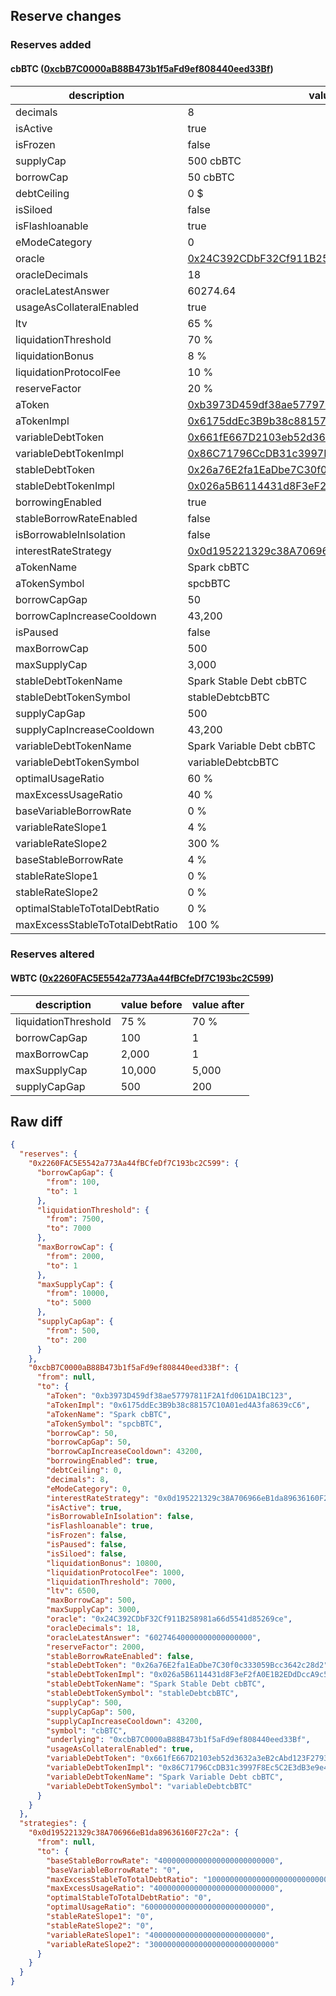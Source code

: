 ## Reserve changes

### Reserves added

#### cbBTC ([0xcbB7C0000aB88B473b1f5aFd9ef808440eed33Bf](https://etherscan.io/address/0xcbB7C0000aB88B473b1f5aFd9ef808440eed33Bf))

| description | value |
| --- | --- |
| decimals | 8 |
| isActive | true |
| isFrozen | false |
| supplyCap | 500 cbBTC |
| borrowCap | 50 cbBTC |
| debtCeiling | 0 $ |
| isSiloed | false |
| isFlashloanable | true |
| eModeCategory | 0 |
| oracle | [0x24C392CDbF32Cf911B258981a66d5541d85269ce](https://etherscan.io/address/0x24C392CDbF32Cf911B258981a66d5541d85269ce) |
| oracleDecimals | 18 |
| oracleLatestAnswer | 60274.64 |
| usageAsCollateralEnabled | true |
| ltv | 65 % |
| liquidationThreshold | 70 % |
| liquidationBonus | 8 % |
| liquidationProtocolFee | 10 % |
| reserveFactor | 20 % |
| aToken | [0xb3973D459df38ae57797811F2A1fd061DA1BC123](https://etherscan.io/address/0xb3973D459df38ae57797811F2A1fd061DA1BC123) |
| aTokenImpl | [0x6175ddEc3B9b38c88157C10A01ed4A3fa8639cC6](https://etherscan.io/address/0x6175ddEc3B9b38c88157C10A01ed4A3fa8639cC6) |
| variableDebtToken | [0x661fE667D2103eb52d3632a3eB2cAbd123F27938](https://etherscan.io/address/0x661fE667D2103eb52d3632a3eB2cAbd123F27938) |
| variableDebtTokenImpl | [0x86C71796CcDB31c3997F8Ec5C2E3dB3e9e40b985](https://etherscan.io/address/0x86C71796CcDB31c3997F8Ec5C2E3dB3e9e40b985) |
| stableDebtToken | [0x26a76E2fa1EaDbe7C30f0c333059Bcc3642c28d2](https://etherscan.io/address/0x26a76E2fa1EaDbe7C30f0c333059Bcc3642c28d2) |
| stableDebtTokenImpl | [0x026a5B6114431d8F3eF2fA0E1B2EDdDccA9c540E](https://etherscan.io/address/0x026a5B6114431d8F3eF2fA0E1B2EDdDccA9c540E) |
| borrowingEnabled | true |
| stableBorrowRateEnabled | false |
| isBorrowableInIsolation | false |
| interestRateStrategy | [0x0d195221329c38A706966eB1da89636160F27c2a](https://etherscan.io/address/0x0d195221329c38A706966eB1da89636160F27c2a) |
| aTokenName | Spark cbBTC |
| aTokenSymbol | spcbBTC |
| borrowCapGap | 50 |
| borrowCapIncreaseCooldown | 43,200 |
| isPaused | false |
| maxBorrowCap | 500 |
| maxSupplyCap | 3,000 |
| stableDebtTokenName | Spark Stable Debt cbBTC |
| stableDebtTokenSymbol | stableDebtcbBTC |
| supplyCapGap | 500 |
| supplyCapIncreaseCooldown | 43,200 |
| variableDebtTokenName | Spark Variable Debt cbBTC |
| variableDebtTokenSymbol | variableDebtcbBTC |
| optimalUsageRatio | 60 % |
| maxExcessUsageRatio | 40 % |
| baseVariableBorrowRate | 0 % |
| variableRateSlope1 | 4 % |
| variableRateSlope2 | 300 % |
| baseStableBorrowRate | 4 % |
| stableRateSlope1 | 0 % |
| stableRateSlope2 | 0 % |
| optimalStableToTotalDebtRatio | 0 % |
| maxExcessStableToTotalDebtRatio | 100 % |


### Reserves altered

#### WBTC ([0x2260FAC5E5542a773Aa44fBCfeDf7C193bc2C599](https://etherscan.io/address/0x2260FAC5E5542a773Aa44fBCfeDf7C193bc2C599))

| description | value before | value after |
| --- | --- | --- |
| liquidationThreshold | 75 % | 70 % |
| borrowCapGap | 100 | 1 |
| maxBorrowCap | 2,000 | 1 |
| maxSupplyCap | 10,000 | 5,000 |
| supplyCapGap | 500 | 200 |


## Raw diff

```json
{
  "reserves": {
    "0x2260FAC5E5542a773Aa44fBCfeDf7C193bc2C599": {
      "borrowCapGap": {
        "from": 100,
        "to": 1
      },
      "liquidationThreshold": {
        "from": 7500,
        "to": 7000
      },
      "maxBorrowCap": {
        "from": 2000,
        "to": 1
      },
      "maxSupplyCap": {
        "from": 10000,
        "to": 5000
      },
      "supplyCapGap": {
        "from": 500,
        "to": 200
      }
    },
    "0xcbB7C0000aB88B473b1f5aFd9ef808440eed33Bf": {
      "from": null,
      "to": {
        "aToken": "0xb3973D459df38ae57797811F2A1fd061DA1BC123",
        "aTokenImpl": "0x6175ddEc3B9b38c88157C10A01ed4A3fa8639cC6",
        "aTokenName": "Spark cbBTC",
        "aTokenSymbol": "spcbBTC",
        "borrowCap": 50,
        "borrowCapGap": 50,
        "borrowCapIncreaseCooldown": 43200,
        "borrowingEnabled": true,
        "debtCeiling": 0,
        "decimals": 8,
        "eModeCategory": 0,
        "interestRateStrategy": "0x0d195221329c38A706966eB1da89636160F27c2a",
        "isActive": true,
        "isBorrowableInIsolation": false,
        "isFlashloanable": true,
        "isFrozen": false,
        "isPaused": false,
        "isSiloed": false,
        "liquidationBonus": 10800,
        "liquidationProtocolFee": 1000,
        "liquidationThreshold": 7000,
        "ltv": 6500,
        "maxBorrowCap": 500,
        "maxSupplyCap": 3000,
        "oracle": "0x24C392CDbF32Cf911B258981a66d5541d85269ce",
        "oracleDecimals": 18,
        "oracleLatestAnswer": "60274640000000000000000",
        "reserveFactor": 2000,
        "stableBorrowRateEnabled": false,
        "stableDebtToken": "0x26a76E2fa1EaDbe7C30f0c333059Bcc3642c28d2",
        "stableDebtTokenImpl": "0x026a5B6114431d8F3eF2fA0E1B2EDdDccA9c540E",
        "stableDebtTokenName": "Spark Stable Debt cbBTC",
        "stableDebtTokenSymbol": "stableDebtcbBTC",
        "supplyCap": 500,
        "supplyCapGap": 500,
        "supplyCapIncreaseCooldown": 43200,
        "symbol": "cbBTC",
        "underlying": "0xcbB7C0000aB88B473b1f5aFd9ef808440eed33Bf",
        "usageAsCollateralEnabled": true,
        "variableDebtToken": "0x661fE667D2103eb52d3632a3eB2cAbd123F27938",
        "variableDebtTokenImpl": "0x86C71796CcDB31c3997F8Ec5C2E3dB3e9e40b985",
        "variableDebtTokenName": "Spark Variable Debt cbBTC",
        "variableDebtTokenSymbol": "variableDebtcbBTC"
      }
    }
  },
  "strategies": {
    "0x0d195221329c38A706966eB1da89636160F27c2a": {
      "from": null,
      "to": {
        "baseStableBorrowRate": "40000000000000000000000000",
        "baseVariableBorrowRate": "0",
        "maxExcessStableToTotalDebtRatio": "1000000000000000000000000000",
        "maxExcessUsageRatio": "400000000000000000000000000",
        "optimalStableToTotalDebtRatio": "0",
        "optimalUsageRatio": "600000000000000000000000000",
        "stableRateSlope1": "0",
        "stableRateSlope2": "0",
        "variableRateSlope1": "40000000000000000000000000",
        "variableRateSlope2": "3000000000000000000000000000"
      }
    }
  }
}
```